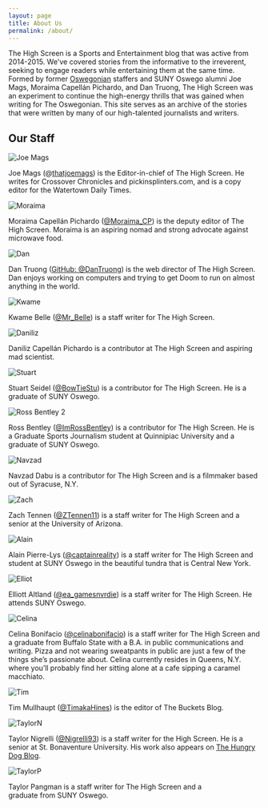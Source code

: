 ```yaml
---
layout: page
title: About Us
permalink: /about/
---
```


The High Screen is a Sports and Entertainment blog that was active from 2014-2015. We've covered stories from the informative to the irreverent, seeking to engage readers while entertaining them at the same time. Formed by former [Oswegonian](https://www.oswegonian.com/) staffers and SUNY Oswego alumni Joe Mags, Moraima Capellán Pichardo, and Dan Truong, The High Screen was an experiment to continue the high-energy thrills that was gained when writing for The Oswegonian. This site serves as an archive of the stories that were written by many of our high-talented journalists and writers.

## Our Staff

![Joe Mags](/img/JoeMags.AwardWinner-199x300.jpg)

Joe Mags (@[thatjoemags](https://twitter.com/thatjoemags)) is the Editor-in-chief of The High Screen. He writes for Crossover Chronicles and pickinsplinters.com, and is a copy editor for the Watertown Daily Times.

![Moraima](/img/Mora_WebPhoto-150x150.jpg)

Moraima Capellán Pichardo ([@Moraima\_CP](https://twitter.com/Moraima_CP)) is the deputy editor of The High Screen. Moraima is an aspiring nomad and strong advocate against microwave food.

![Dan](/img/THS.png)

Dan Truong ([GitHub: @DanTruong](https://github.com/dantruong)) is the web director of The High Screen. Dan enjoys working on computers and trying to get Doom to run on almost anything in the world.

![Kwame](/img/THS.png)

Kwame Belle ([@Mr\_Belle](https://twitter.com/Mr_Belle)) is a staff writer for The High Screen.

![Daniliz](/img/DanilizCP-150x150.jpg)

Daniliz Capellán Pichardo is a contributor at The High Screen and aspiring mad scientist.

![Stuart](/img/THS.png)

Stuart Seidel ([@BowTieStu](https://twitter.com/BowTieStu)) is a contributor for The High Screen. He is a graduate of SUNY Oswego.

![Ross Bentley 2](/img/ross-2.jpg)

Ross Bentley ([@ImRossBentley](https://twitter.com/ImRossBentley)) is a contributor for The High Screen. He is a Graduate Sports Journalism student at Quinnipiac University and a graduate of SUNY Oswego.

![Navzad](/img/THS.png)

Navzad Dabu is a contributor for The High Screen and is a filmmaker based out of Syracuse, N.Y.

![Zach](/img/Zach-187x300.jpg)

Zach Tennen ([@ZTennen11](https://twitter.com/ZTennen11)) is a staff writer for The High Screen and a senior at the University of Arizona.

![Alain](/img/Alain.jpg)

Alain Pierre-Lys ([@captainreality](https://twitter.com/CaptainReality)) is a staff writer for The High Screen and student at SUNY Oswego in the beautiful tundra that is Central New York.

![Elliot](/img/Elliot.jpg)

Elliott Altland ([@ea\_gamesnvrdie](https://twitter.com/ea_gamesnvrdie)) is a staff writer for The High Screen. He attends SUNY Oswego.

![Celina](/img/Celina-225x300.jpg)

Celina Bonifacio ([@celinabonifacio](https://twitter.com/CelinaBonifacio)) is a staff writer for The High Screen and a graduate from Buffalo State with a B.A. in public communications and writing. Pizza and not wearing sweatpants in public are just a few of the things she’s passionate about. Celina currently resides in Queens, N.Y. where you’ll probably find her sitting alone at a cafe sipping a caramel macchiato.

![Tim](/img/ME-300x300.jpg)

Tim Mullhaupt ([@TimakaHines](https://twitter.com/TimakaHines)) is the editor of The Buckets Blog.

![TaylorN](/img/Nigrellu-180x300.jpg)

Taylor Nigrelli ([@Nigrelli93](https://twitter.com/Nigrelli93)) is a staff writer for the High Screen. He is a senior at St. Bonaventure University. His work also appears on [The Hungry Dog Blog](http://thehungrydogblog.wordpress.com/).

![TaylorP](/img/unnamed-225x300.jpg)

Taylor Pangman is a staff writer for The High Screen and a graduate from SUNY Oswego.

